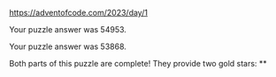 https://adventofcode.com/2023/day/1

Your puzzle answer was 54953.

Your puzzle answer was 53868.

Both parts of this puzzle are complete! They provide two gold stars: **
